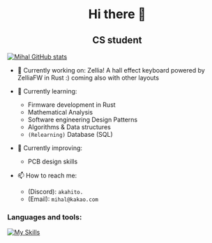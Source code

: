 <h1 align="center">Hi there 👋</h1>
<h2 align="center">CS student</h2>

[![Mihal GitHub stats](https://github-readme-stats.vercel.app/api?username=mhdimo)](https://github.com/mhdimo/github-readme-stats)

- 🔭 Currently working on: Zellia! A hall effect keyboard powered by ZelliaFW in Rust :) coming also with other layouts
  
- 🌱 Currently learning: 
  - Firmware development in Rust
  - Mathematical Analysis
  - Software engineering Design Patterns
  - Algorithms & Data structures
  - `(Relearning)` Database (SQL)

- 🌱 Currently improving:
  - PCB design skills

- 📫 How to reach me:
  - (Discord): `akahito.`
  - (Email): `mihal@kakao.com`

### Languages and tools:
[![My Skills](https://skillicons.dev/icons?i=c,cpp,rust,go,py,linux,vscode,git,docker)](https://skillicons.dev)


